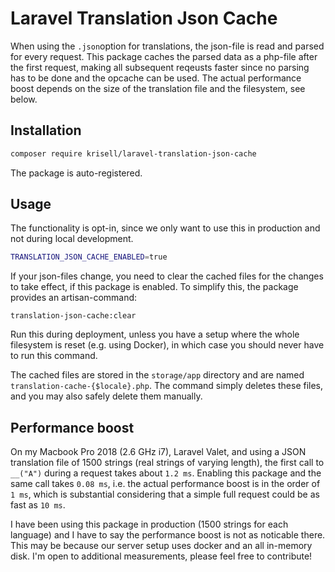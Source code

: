 # Laravel Translation Json Cache

When using the `.json`option for translations, the json-file is read and parsed for every request. This package caches the parsed data as a php-file after the first request, making all subsequent reqeusts faster since no parsing has to be done and the opcache can be used. The actual performance boost depends on the size of the translation file and the filesystem, see below.

## Installation
```bash
composer require krisell/laravel-translation-json-cache
```

The package is auto-registered.

## Usage
The functionality is opt-in, since we only want to use this in production and not during local development.
```bash
TRANSLATION_JSON_CACHE_ENABLED=true
```

If your json-files change, you need to clear the cached files for the changes to take effect, if this package is enabled. To simplify this, the package provides an artisan-command:

```
translation-json-cache:clear
```

Run this during deployment, unless you have a setup where the whole filesystem is reset (e.g. using Docker), in which case you should never have to run this command.

The cached files are stored in the `storage/app` directory and are named `translation-cache-{$locale}.php`. The command simply deletes these files, and you may also safely delete them manually.

## Performance boost
On my Macbook Pro 2018 (2.6 GHz i7), Laravel Valet, and using a JSON translation file of 1500 strings (real strings of varying length), the first call to `__("A")` during a request takes about `1.2 ms`. Enabling this package and the same call takes `0.08 ms`, i.e. the actual performance boost is in the order of `1 ms`, which is substantial considering that a simple full request could be as fast as `10 ms`.

I have been using this package in production (1500 strings for each language) and I have to say the performance boost is not as noticable there. This may be because our server setup uses docker and an all in-memory disk. I'm open to additional measurements, please feel free to contribute!